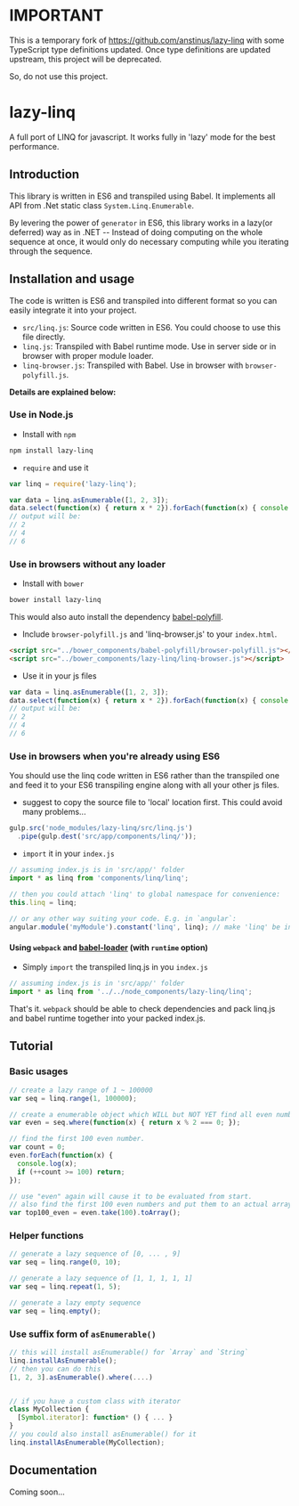 IMPORTANT
=========
This is a temporary fork of https://github.com/anstinus/lazy-linq with some TypeScript type definitions updated.
Once type definitions are updated upstream, this project will be deprecated.

So, do not use this project.

# lazy-linq
A full port of LINQ for javascript. It works fully in 'lazy' mode for the best performance.

## Introduction
This library is written in ES6 and transpiled using Babel. It implements all API from .Net static class `System.Linq.Enumerable`. 

By levering the power of `generator` in ES6, this library works in a lazy(or deferred) way as in .NET -- Instead of doing computing on the whole sequence at once, it would only do necessary computing while you iterating through the sequence.

## Installation and usage
The code is written is ES6 and transpiled into different format so you can easily integrate it into your project.

* `src/linq.js`: Source code written in ES6. You could choose to use this file directly.
* `linq.js`: Transpiled with Babel runtime mode. Use in server side or in browser with proper module loader.
* `linq-browser.js`: Transpiled with Babel. Use in browser with `browser-polyfill.js`.


**Details are explained below:**


### Use in Node.js

* Install with `npm`
```bash
npm install lazy-linq 
```

* `require` and use it
```js
var linq = require('lazy-linq');

var data = linq.asEnumerable([1, 2, 3]);
data.select(function(x) { return x * 2}).forEach(function(x) { console.log(x); });
// output will be:
// 2
// 4
// 6
```

### Use in browsers without any loader

* Install with `bower`
```bash
bower install lazy-linq
```
This would also auto install the dependency [babel-polyfill](https://github.com/nicksrandall/babel-polyfill).

* Include `browser-polyfill.js` and 'linq-browser.js' to your `index.html`. 
```html
<script src="../bower_components/babel-polyfill/browser-polyfill.js"></script>
<script src="../bower_components/lazy-linq/linq-browser.js"></script>
```

* Use it in your js files
```js
var data = linq.asEnumerable([1, 2, 3]);
data.select(function(x) { return x * 2}).forEach(function(x) { console.log(x); });
// output will be:
// 2
// 4
// 6
```

### Use in browsers when you're already using ES6

You should use the linq code written in ES6 rather than the transpiled one and feed it to your ES6 transpiling engine along with all your other js files.

* suggest to copy the source file to 'local' location first. This could avoid many problems...
```js
gulp.src('node_modules/lazy-linq/src/linq.js')
  .pipe(gulp.dest('src/app/components/linq/'));
```

* `import` it in your `index.js`
```js
// assuming index.js is in 'src/app/' folder
import * as linq from 'components/linq/linq';

// then you could attach 'linq' to global namespace for convenience:
this.linq = linq; 
  
// or any other way suiting your code. E.g. in `angular`:
angular.module('myModule').constant('linq', linq); // make 'linq' be injectable in controller/service/etc.
```

#### Using `webpack` and [babel-loader](https://github.com/babel/babel-loader) (with `runtime` option)

* Simply `import` the transpiled linq.js in you `index.js`
```js
// assuming index.js is in 'src/app/' folder
import * as linq from '../../node_components/lazy-linq/linq';
```
That's it. `webpack` should be able to check dependencies and pack linq.js and babel runtime together into your packed index.js.


## Tutorial

### Basic usages 
```js
// create a lazy range of 1 ~ 100000
var seq = linq.range(1, 100000); 

// create a enumerable object which WILL but NOT YET find all even numbers in seq
var even = seq.where(function(x) { return x % 2 === 0; }); 

// find the first 100 even number. 
var count = 0;
even.forEach(function(x) {
  console.log(x);
  if (++count >= 100) return;
});

// use "even" again will cause it to be evaluated from start.
// also find the first 100 even numbers and put them to an actual array.
var top100_even = even.take(100).toArray();
```
### Helper functions
```js
// generate a lazy sequence of [0, ... , 9]
var seq = linq.range(0, 10);

// generate a lazy sequence of [1, 1, 1, 1, 1]
var seq = linq.repeat(1, 5);

// generate a lazy empty sequence
var seq = linq.empty();

```

### Use suffix form of `asEnumerable()`
```js
// this will install asEnumerable() for `Array` and `String`
linq.installAsEnumerable(); 
// then you can do this
[1, 2, 3].asEnumerable().where(....)


// if you have a custom class with iterator
class MyCollection {
  [Symbol.iterator]: function* () { ... }
}
// you could also install asEnumerable() for it
linq.installAsEnumerable(MyCollection);
```

## Documentation

Coming soon...
